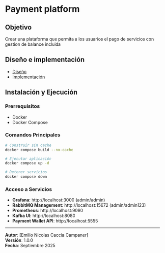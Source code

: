 # Payment platform

## Objetivo
Crear una plataforma que permita a los usuarios el pago de servicios con gestion de balance incluida

## Diseño e implementación

- [Diseño](design.md)
- [Implementación](implementation.md)

## Instalación y Ejecución

### Prerrequisitos
- Docker
- Docker Compose

### Comandos Principales

```bash
# Construir sin cache
docker compose build --no-cache

# Ejecutar aplicación
docker compose up -d

# Detener servicios
docker compose down
```

### Acceso a Servicios

- **Grafana**: http://localhost:3000 (admin/admin)
- **RabbitMQ Management**: http://localhost:15672 (admin/admin123)
- **Prometheus**: http://localhost:9090
- **Kafka UI**: http://localhost:8080
- **Payment Wallet API**: http://localhost:5555


---
**Autor**: [Emilio Nicolas Caccia Campaner]  
**Versión**: 1.0.0  
**Fecha**: Septiembre 2025





